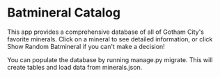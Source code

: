 # Batmineral Catalog

This app provides a comprehensive database of all of Gotham City's favorite minerals. Click on a mineral to see 
detailed information, or click Show Random Batmineral if you can't make a decision!

You can populate the database by running manage.py migrate. This will create tables and load data from minerals.json.
 
